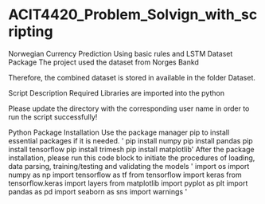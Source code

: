 # ACIT4420_Problem_Solvign_with_scripting
Norwegian Currency Prediction Using basic rules and LSTM 
Dataset Package
The project used the dataset from Norges Bankd

Therefore, the combined dataset is stored in available in the folder Dataset.

Script Description
Required Libraries are imported into the python

Please update the directory with the corresponding user name in order to run the script successfully!

Python Package Installation
Use the package manager pip to install essential packages if it is needed.
'
pip install numpy
pip install pandas
pip install tensorflow
pip install trimesh
pip install matplotlib'
After the package installation, please run this code block to initiate the procedures of loading, data parsing, training/testing and validating the models
'
import os
import numpy as np
import tensorflow as tf
from tensorflow import keras
from tensorflow.keras import layers
from matplotlib import pyplot as plt
import  pandas as pd
import seaborn as sns
import warnings '
